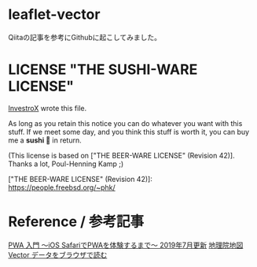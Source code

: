 # leaflet-vector
Qiitaの記事を参考にGithubに起こしてみました。

# LICENSE "THE SUSHI-WARE LICENSE"

[InvestroX](https://twitter.com/lnvestorX) wrote this file.

As long as you retain this notice you can do whatever you want
with this stuff. If we meet some day, and you think this stuff
is worth it, you can buy me a **sushi 🍣** in return.

(This license is based on ["THE BEER-WARE LICENSE" (Revision 42)].
 Thanks a lot, Poul-Henning Kamp ;)

​["THE BEER-WARE LICENSE" (Revision 42)]: https://people.freebsd.org/~phk/

# Reference / 参考記事
[PWA 入門 〜iOS SafariでPWAを体験するまで〜 2019年7月更新](https://qiita.com/umamichi/items/0e2b4b1c578e7335ba20)
[地理院地図 Vector データをブラウザで読む](https://qiita.com/wakufactory/items/e52ed58ef432390a6dd2)

